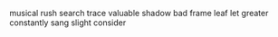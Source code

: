 musical rush search trace valuable shadow bad frame leaf let greater constantly sang slight consider
